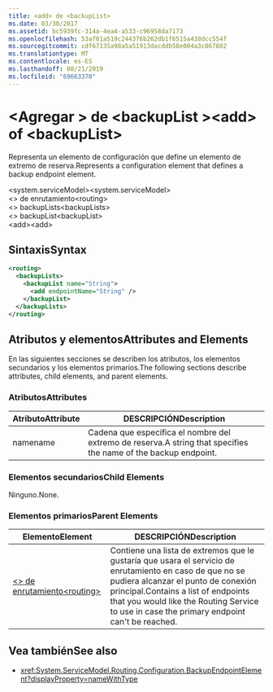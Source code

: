 ```yaml
---
title: <add> de <backupList>
ms.date: 03/30/2017
ms.assetid: bc5939fc-314a-4ea4-a533-c96958da7173
ms.openlocfilehash: 53af01a519c244376b262db1f6515a438dcc554f
ms.sourcegitcommit: cdf67135a98a5a51913dacddb58e004a3c867802
ms.translationtype: MT
ms.contentlocale: es-ES
ms.lasthandoff: 08/21/2019
ms.locfileid: "69663370"
---
```

# <a name="add-of-backuplist"></a><span data-ttu-id="b13e4-102">\<Agregar > de \<backupList ></span><span class="sxs-lookup"><span data-stu-id="b13e4-102">\<add> of \<backupList></span></span>
<span data-ttu-id="b13e4-103">Representa un elemento de configuración que define un elemento de extremo de reserva.</span><span class="sxs-lookup"><span data-stu-id="b13e4-103">Represents a configuration element that defines a backup endpoint element.</span></span>  
  
 <span data-ttu-id="b13e4-104">\<system.serviceModel></span><span class="sxs-lookup"><span data-stu-id="b13e4-104">\<system.serviceModel></span></span>  
<span data-ttu-id="b13e4-105">\<> de enrutamiento</span><span class="sxs-lookup"><span data-stu-id="b13e4-105">\<routing></span></span>  
<span data-ttu-id="b13e4-106">\<> backupLists</span><span class="sxs-lookup"><span data-stu-id="b13e4-106">\<backupLists></span></span>  
<span data-ttu-id="b13e4-107">\<> backupList</span><span class="sxs-lookup"><span data-stu-id="b13e4-107">\<backupList></span></span>  
<span data-ttu-id="b13e4-108">\<add></span><span class="sxs-lookup"><span data-stu-id="b13e4-108">\<add></span></span>  
  
## <a name="syntax"></a><span data-ttu-id="b13e4-109">Sintaxis</span><span class="sxs-lookup"><span data-stu-id="b13e4-109">Syntax</span></span>  
  
```xml  
<routing>
  <backupLists>
    <backupList name="String">
      <add endpointName="String" />
    </backupList>
  </backupLists>
</routing>
```  
  
## <a name="attributes-and-elements"></a><span data-ttu-id="b13e4-110">Atributos y elementos</span><span class="sxs-lookup"><span data-stu-id="b13e4-110">Attributes and Elements</span></span>  
 <span data-ttu-id="b13e4-111">En las siguientes secciones se describen los atributos, los elementos secundarios y los elementos primarios.</span><span class="sxs-lookup"><span data-stu-id="b13e4-111">The following sections describe attributes, child elements, and parent elements.</span></span>  
  
### <a name="attributes"></a><span data-ttu-id="b13e4-112">Atributos</span><span class="sxs-lookup"><span data-stu-id="b13e4-112">Attributes</span></span>  
  
|<span data-ttu-id="b13e4-113">Atributo</span><span class="sxs-lookup"><span data-stu-id="b13e4-113">Attribute</span></span>|<span data-ttu-id="b13e4-114">DESCRIPCIÓN</span><span class="sxs-lookup"><span data-stu-id="b13e4-114">Description</span></span>|  
|---------------|-----------------|  
|<span data-ttu-id="b13e4-115">name</span><span class="sxs-lookup"><span data-stu-id="b13e4-115">name</span></span>|<span data-ttu-id="b13e4-116">Cadena que especifica el nombre del extremo de reserva.</span><span class="sxs-lookup"><span data-stu-id="b13e4-116">A string that specifies the name of the backup endpoint.</span></span>|  
  
### <a name="child-elements"></a><span data-ttu-id="b13e4-117">Elementos secundarios</span><span class="sxs-lookup"><span data-stu-id="b13e4-117">Child Elements</span></span>  
 <span data-ttu-id="b13e4-118">Ninguno.</span><span class="sxs-lookup"><span data-stu-id="b13e4-118">None.</span></span>  
  
### <a name="parent-elements"></a><span data-ttu-id="b13e4-119">Elementos primarios</span><span class="sxs-lookup"><span data-stu-id="b13e4-119">Parent Elements</span></span>  
  
|<span data-ttu-id="b13e4-120">Elemento</span><span class="sxs-lookup"><span data-stu-id="b13e4-120">Element</span></span>|<span data-ttu-id="b13e4-121">DESCRIPCIÓN</span><span class="sxs-lookup"><span data-stu-id="b13e4-121">Description</span></span>|  
|-------------|-----------------|  
|[<span data-ttu-id="b13e4-122">\<> de enrutamiento</span><span class="sxs-lookup"><span data-stu-id="b13e4-122">\<routing></span></span>](../../../../../docs/framework/configure-apps/file-schema/wcf/routing.md)|<span data-ttu-id="b13e4-123">Contiene una lista de extremos que le gustaría que usara el servicio de enrutamiento en caso de que no se pudiera alcanzar el punto de conexión principal.</span><span class="sxs-lookup"><span data-stu-id="b13e4-123">Contains a list of endpoints that you would like the Routing Service to use in case the primary endpoint can't be reached.</span></span>|  
  
## <a name="see-also"></a><span data-ttu-id="b13e4-124">Vea también</span><span class="sxs-lookup"><span data-stu-id="b13e4-124">See also</span></span>

- <xref:System.ServiceModel.Routing.Configuration.BackupEndpointElement?displayProperty=nameWithType>
